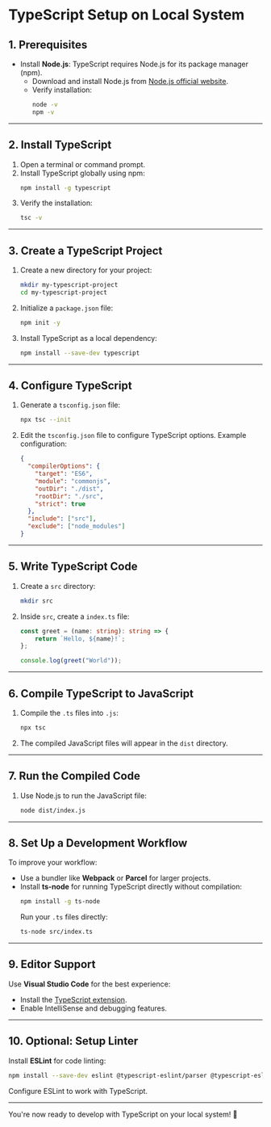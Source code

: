 # TypeScript Setup on Local System

## **1. Prerequisites**
- Install **Node.js**: TypeScript requires Node.js for its package manager (npm).
  - Download and install Node.js from [Node.js official website](https://nodejs.org/).
  - Verify installation:
    ```bash
    node -v
    npm -v
    ```

---

## **2. Install TypeScript**
1. Open a terminal or command prompt.
2. Install TypeScript globally using npm:
    ```bash
    npm install -g typescript
    ```
3. Verify the installation:
    ```bash
    tsc -v
    ```

---

## **3. Create a TypeScript Project**
1. Create a new directory for your project:
    ```bash
    mkdir my-typescript-project
    cd my-typescript-project
    ```
2. Initialize a `package.json` file:
    ```bash
    npm init -y
    ```
3. Install TypeScript as a local dependency:
    ```bash
    npm install --save-dev typescript
    ```

---

## **4. Configure TypeScript**
1. Generate a `tsconfig.json` file:
    ```bash
    npx tsc --init
    ```
2. Edit the `tsconfig.json` file to configure TypeScript options. Example configuration:
    ```json
    {
      "compilerOptions": {
        "target": "ES6",
        "module": "commonjs",
        "outDir": "./dist",
        "rootDir": "./src",
        "strict": true
      },
      "include": ["src"],
      "exclude": ["node_modules"]
    }
    ```

---

## **5. Write TypeScript Code**
1. Create a `src` directory:
    ```bash
    mkdir src
    ```
2. Inside `src`, create a `index.ts` file:
    ```ts
    const greet = (name: string): string => {
        return `Hello, ${name}!`;
    };

    console.log(greet("World"));
    ```

---

## **6. Compile TypeScript to JavaScript**
1. Compile the `.ts` files into `.js`:
    ```bash
    npx tsc
    ```
2. The compiled JavaScript files will appear in the `dist` directory.

---

## **7. Run the Compiled Code**
1. Use Node.js to run the JavaScript file:
    ```bash
    node dist/index.js
    ```

---

## **8. Set Up a Development Workflow**
To improve your workflow:
- Use a bundler like **Webpack** or **Parcel** for larger projects.
- Install **ts-node** for running TypeScript directly without compilation:
    ```bash
    npm install -g ts-node
    ```
    Run your `.ts` files directly:
    ```bash
    ts-node src/index.ts
    ```

---

## **9. Editor Support**
Use **Visual Studio Code** for the best experience:
- Install the [TypeScript extension](https://marketplace.visualstudio.com/items?itemName=ms-vscode.vscode-typescript-next).
- Enable IntelliSense and debugging features.

---

## **10. Optional: Setup Linter**
Install **ESLint** for code linting:
```bash
npm install --save-dev eslint @typescript-eslint/parser @typescript-eslint/eslint-plugin
```
Configure ESLint to work with TypeScript.

---

You're now ready to develop with TypeScript on your local system! 🚀
